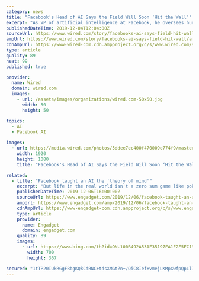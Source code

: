 ```yaml
---
category: news
title: "Facebook's Head of AI Says the Field Will Soon ‘Hit the Wall’"
excerpt: "As VP of artificial intelligence at Facebook, he oversees hundreds of scientists and engineers whose work shapes the company’s direction and its impact on the wider world. Pesenti joined Facebook in January 2018, inheriting a research lab created by Yann ..."
publishedDateTime: 2019-12-04T12:04:00Z
sourceUrl: https://www.wired.com/story/facebooks-ai-says-field-hit-wall/
ampUrl: https://www.wired.com/story/facebooks-ai-says-field-hit-wall/amp
cdnAmpUrl: https://www-wired-com.cdn.ampproject.org/c/s/www.wired.com/story/facebooks-ai-says-field-hit-wall/amp
type: article
quality: 89
heat: 99
published: true

provider:
  name: Wired
  domain: wired.com
  images:
    - url: /assets/images/organizations/wired.com-50x50.jpg
      width: 50
      height: 50

topics:
  - AI
  - Facebook AI

images:
  - url: https://media.wired.com/photos/5ddee7ec400f470009e774f9/master/pass/QA%20with%20Jerome%20Pesenti.jpg
    width: 1920
    height: 1080
    title: "Facebook's Head of AI Says the Field Will Soon ‘Hit the Wall’"

related:
  - title: "Facebook taught an AI the 'theory of mind'"
    excerpt: "But life in the real world isn't a zero sum game like poker or Starcraft and we need AI to work with us, not against us. That's why a research team from Facebook taught an AI how to play the cooperative card game Hanabi (the Japanese word for fireworks), to gain a better understanding of how humans think. Specifically, the Facebook team set out ..."
    publishedDateTime: 2019-12-06T16:00:00Z
    sourceUrl: https://www.engadget.com/2019/12/06/facebook-taught-an-ai-the-theory-of-mind/
    ampUrl: https://www.engadget.com/amp/2019/12/06/facebook-taught-an-ai-the-theory-of-mind/
    cdnAmpUrl: https://www-engadget-com.cdn.ampproject.org/c/s/www.engadget.com/amp/2019/12/06/facebook-taught-an-ai-the-theory-of-mind/
    type: article
    provider:
      name: Engadget
      domain: engadget.com
    quality: 89
    images:
      - url: https://www.bing.com/th?id=ON.100B492A53AF35197FA1F2F5EC19AC51
        width: 700
        height: 367

secured: "1tTP20IUkRGgFBbgKQkCdBNC+tdsXMGtZn+/QiC8Ief+vmejLKMpXwfpQpLlIZx2WOQwcYDzWfy0DB9MtOLbtX84wPoz8y9dkHfehcv8hr+gq4F6gT6xhz1h0rXhS3dh1KFYmtXeQpQFYvsObu1P22i6i7BYAtqeMjH80gBxszjd+ek23iX76eua0wn9XqhN9t0bkyCCaM2bNEUqaP7vZw3opb9F3exK+a00bwRlnfWIM+r1G8RBapx8WMdld3Z/CKb06+W0YWXsIS7C+ibCeA==;4/3qOYPUJ3YOi8GD0p06lQ=="
---
```


